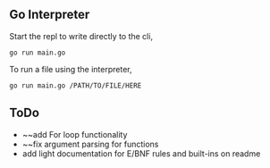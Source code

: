 ## Go Interpreter

Start the repl to write directly to the cli,

```
go run main.go
```

To run a file using the interpreter,

```
go run main.go /PATH/TO/FILE/HERE
```

## ToDo

- ~~add For loop functionality
- ~~fix argument parsing for functions
- add light documentation for E/BNF rules and built-ins on readme
